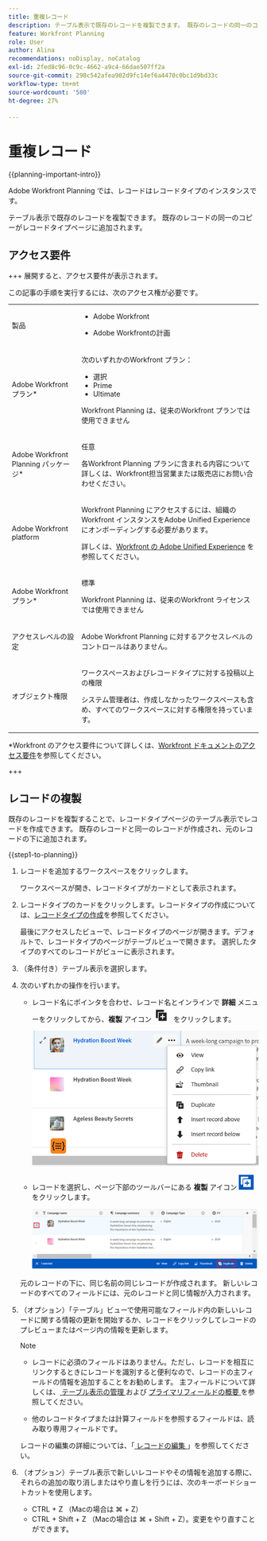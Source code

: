 ```yaml
---
title: 重複レコード
description: テーブル表示で既存のレコードを複製できます。 既存のレコードの同一のコピーがレコードタイプページに追加されます。
feature: Workfront Planning
role: User
author: Alina
recommendations: noDisplay, noCatalog
exl-id: 2fed8c96-0c9c-4662-a9c4-66dae507ff2a
source-git-commit: 298c542afea902d9fc14ef6a4470c0bc1d9bd33c
workflow-type: tm+mt
source-wordcount: '580'
ht-degree: 27%

---
```


# 重複レコード

<!--<span class="preview">The highlighted information on this page refers to functionality not yet generally available. It is available only in the Preview environment for all customers. After the monthly releases to Production, the same features are also available in the Production environment for customers who enabled fast releases. </span>   

<span class="preview">For information about fast releases, see [Enable or disable fast releases for your organization](/help/quicksilver/administration-and-setup/set-up-workfront/configure-system-defaults/enable-fast-release-process.md). </span>-->

{{planning-important-intro}}

Adobe Workfront Planning では、レコードはレコードタイプのインスタンスです。

テーブル表示で既存のレコードを複製できます。 既存のレコードの同一のコピーがレコードタイプページに追加されます。

## アクセス要件

+++ 展開すると、アクセス要件が表示されます。

この記事の手順を実行するには、次のアクセス権が必要です。

<table style="table-layout:auto"> 
<col> 
</col> 
<col> 
</col> 
<tbody> 
    <tr> 
<tr> 
<td> 
   <p> 製品</p> </td> 
   <td> 
   <ul><li><p> Adobe Workfront</p></li> 
   <li><p> Adobe Workfrontの計画<p></li></ul></td> 
  </tr>   
<tr> 
   <td role="rowheader"><p>Adobe Workfront プラン*</p></td> 
   <td> 
<p>次のいずれかのWorkfront プラン：</p> 
<ul><li>選択</li> 
<li>Prime</li> 
<li>Ultimate</li></ul> 
<p>Workfront Planning は、従来のWorkfront プランでは使用できません</p> 
   </td> 
<tr> 
   <td role="rowheader"><p>Adobe Workfront Planning パッケージ*</p></td> 
   <td> 
<p>任意 </p> 
<p>各Workfront Planning プランに含まれる内容について詳しくは、Workfront担当営業または販売店にお問い合わせください。 </p> 
   </td> 
 <tr> 
   <td role="rowheader"><p>Adobe Workfront platform</p></td> 
   <td> 
<p>Workfront Planning にアクセスするには、組織のWorkfront インスタンスをAdobe Unified Experience にオンボーディングする必要があります。</p> 
<p>詳しくは、<a href="/help/quicksilver/workfront-basics/navigate-workfront/workfront-navigation/adobe-unified-experience.md">Workfront の Adobe Unified Experience</a> を参照してください。 </p> 
   </td> 
   </tr> 
  </tr> 
  <tr> 
   <td role="rowheader"><p>Adobe Workfront プラン*</p></td> 
   <td><p> 標準</p>
   <p>Workfront Planning は、従来のWorkfront ライセンスでは使用できません</p> 
  </td> 
  </tr> 
  <tr> 
   <td role="rowheader"><p>アクセスレベルの設定</p></td> 
   <td> <p>Adobe Workfront Planning に対するアクセスレベルのコントロールはありません。</p>   
</td> 
  </tr> 
<tr> 
   <td role="rowheader"><p>オブジェクト権限</p></td> 
   <td>   <p>ワークスペースおよびレコードタイプに対する投稿以上の権限 </a> </p>  
   <p>システム管理者は、作成しなかったワークスペースも含め、すべてのワークスペースに対する権限を持っています。</p> </td> 
  </tr> 
</tbody> 
</table>

*Workfront のアクセス要件について詳しくは、[Workfront ドキュメントのアクセス要件](/help/quicksilver/administration-and-setup/add-users/access-levels-and-object-permissions/access-level-requirements-in-documentation.md)を参照してください。

+++


## レコードの複製 <!--in a record type table (I don't think you can create them elsewhere right now)-->

既存のレコードを複製することで、レコードタイプページのテーブル表示でレコードを作成できます。 既存のレコードと同一のレコードが作成され、元のレコードの下に追加されます。


{{step1-to-planning}}

1. レコードを追加するワークスペースをクリックします。

   ワークスペースが開き、レコードタイプがカードとして表示されます。

1. レコードタイプのカードをクリックします。レコードタイプの作成については、[レコードタイプの作成](/help/quicksilver/planning/architecture/create-record-types.md)を参照してください。

   最後にアクセスしたビューで、レコードタイプのページが開きます。デフォルトで、レコードタイプのページがテーブルビューで開きます。
選択したタイプのすべてのレコードがビューに表示されます。

1. （条件付き）テーブル表示を選択します。

1. 次のいずれかの操作を行います。

   * レコード名にポインタを合わせ、レコード名とインラインで **詳細** メニューをクリックしてから、**複製** アイコン ![ 複製アイコングレー ](assets/duplicate-icon-gray.png) をクリックします。

     ![ テーブル表示のレコードからの「詳細」メニュー ](assets/more-menu-from-record-in-table-view.png)

   * レコードを選択し、ページ下部のツールバーにある **複製** アイコン ![ 白と青の複製アイコン ](assets/duplicate-icon-white-and-blue.png) をクリックします。

     ![ テーブル表示のツールバーの複製アイコン ](assets/duplicate-icon-in-toolbar-in-table-view.png)

   元のレコードの下に、同じ名前の同じレコードが作成されます。 新しいレコードのすべてのフィールドには、元のレコードと同じ情報が入力されます。

1. （オプション）「テーブル」ビューで使用可能なフィールド内の新しいレコードに関する情報の更新を開始するか、レコードをクリックしてレコードのプレビューまたはページ内の情報を更新します。

   >[!NOTE]
   >
   >  * レコードに必須のフィールドはありません。ただし、レコードを相互にリンクするときにレコードを識別すると便利なので、レコードの主フィールドの情報を追加することをお勧めします。 主フィールドについて詳しくは、[ テーブル表示の管理 ](/help/quicksilver/planning/views/manage-the-table-view.md) および [プライマリフィールドの概要 ](/help/quicksilver/planning/fields/primary-field-overview.md) を参照してください。
   >
   >  * 他のレコードタイプまたは計算フィールドを参照するフィールドは、読み取り専用フィールドです。

   レコードの編集の詳細については、「[ レコードの編集 ](/help/quicksilver/planning/records/edit-records.md)」を参照してください。

1. （オプション）テーブル表示で新しいレコードやその情報を追加する際に、それらの追加の取り消しまたはやり直しを行うには、次のキーボードショートカットを使用します。

   * CTRL + Z （Macの場合は ⌘ + Z）
   * CTRL + Shift + Z （Macの場合は ⌘ + Shift + Z）。変更をやり直すことができます。
